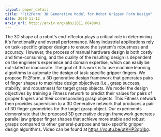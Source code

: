 ```yaml
---
layout: paper_detail
title: "Fit2Form: 3D Generative Model for Robot Gripper Form Design"
date: 2020-11-12
arxiv_url: http://arxiv.org/abs/2011.06498v1
---
```


The 3D shape of a robot's end-effector plays a critical role in determining it's functionality and overall performance. Many industrial applications rely on task-specific gripper designs to ensure the system's robustness and accuracy. However, the process of manual hardware design is both costly and time-consuming, and the quality of the resulting design is dependent on the engineer's experience and domain expertise, which can easily be out-dated or inaccurate. The goal of this work is to use machine learning algorithms to automate the design of task-specific gripper fingers. We propose Fit2Form, a 3D generative design framework that generates pairs of finger shapes to maximize design objectives (i.e., grasp success, stability, and robustness) for target grasp objects. We model the design objectives by training a Fitness network to predict their values for pairs of gripper fingers and their corresponding grasp objects. This Fitness network then provides supervision to a 3D Generative network that produces a pair of 3D finger geometries for the target grasp object. Our experiments demonstrate that the proposed 3D generative design framework generates parallel jaw gripper finger shapes that achieve more stable and robust grasps compared to other general-purpose and task-specific gripper design algorithms. Video can be found at https://youtu.be/utKHP3qb1bg.
